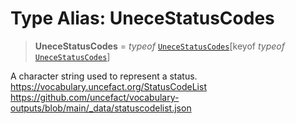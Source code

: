 # Type Alias: UneceStatusCodes

> **UneceStatusCodes** = *typeof* [`UneceStatusCodes`](../variables/UneceStatusCodes.md)\[keyof *typeof* [`UneceStatusCodes`](../variables/UneceStatusCodes.md)\]

A character string used to represent a status.
https://vocabulary.uncefact.org/StatusCodeList
https://github.com/uncefact/vocabulary-outputs/blob/main/_data/statuscodelist.json
